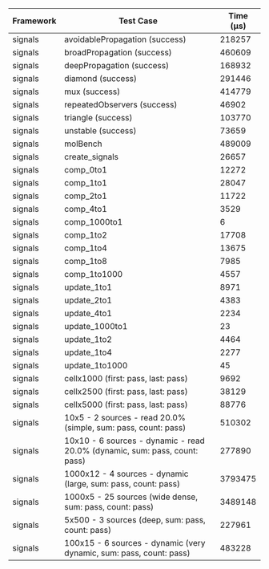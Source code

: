 | Framework | Test Case | Time (μs) |
| --- | --- | --- |
| signals | avoidablePropagation (success) | 218257 |
| signals | broadPropagation (success) | 460609 |
| signals | deepPropagation (success) | 168932 |
| signals | diamond (success) | 291446 |
| signals | mux (success) | 414779 |
| signals | repeatedObservers (success) | 46902 |
| signals | triangle (success) | 103770 |
| signals | unstable (success) | 73659 |
| signals | molBench | 489009 |
| signals | create_signals | 26657 |
| signals | comp_0to1 | 12272 |
| signals | comp_1to1 | 28047 |
| signals | comp_2to1 | 11722 |
| signals | comp_4to1 | 3529 |
| signals | comp_1000to1 | 6 |
| signals | comp_1to2 | 17708 |
| signals | comp_1to4 | 13675 |
| signals | comp_1to8 | 7985 |
| signals | comp_1to1000 | 4557 |
| signals | update_1to1 | 8971 |
| signals | update_2to1 | 4383 |
| signals | update_4to1 | 2234 |
| signals | update_1000to1 | 23 |
| signals | update_1to2 | 4464 |
| signals | update_1to4 | 2277 |
| signals | update_1to1000 | 45 |
| signals | cellx1000 (first: pass, last: pass) | 9692 |
| signals | cellx2500 (first: pass, last: pass) | 38129 |
| signals | cellx5000 (first: pass, last: pass) | 88776 |
| signals | 10x5 - 2 sources - read 20.0% (simple, sum: pass, count: pass) | 510302 |
| signals | 10x10 - 6 sources - dynamic - read 20.0% (dynamic, sum: pass, count: pass) | 277890 |
| signals | 1000x12 - 4 sources - dynamic (large, sum: pass, count: pass) | 3793475 |
| signals | 1000x5 - 25 sources (wide dense, sum: pass, count: pass) | 3489148 |
| signals | 5x500 - 3 sources (deep, sum: pass, count: pass) | 227961 |
| signals | 100x15 - 6 sources - dynamic (very dynamic, sum: pass, count: pass) | 483228 |
